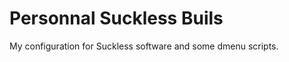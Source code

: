 Personnal Suckless Buils
========================

My configuration for Suckless software and some dmenu scripts.
